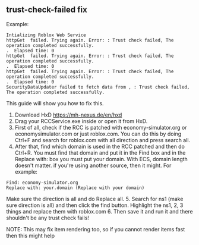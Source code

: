 ## trust-check-failed fix

Example:
```Service starting...
Intializing Roblox Web Service
httpGet  failed. Trying again. Error: : Trust check failed, The operation completed successfully.
.  Elapsed time: 0
httpGet  failed. Trying again. Error: : Trust check failed, The operation completed successfully.
.  Elapsed time: 0
httpGet  failed. Trying again. Error: : Trust check failed, The operation completed successfully.
.  Elapsed time: 0
SecurityDataUpdater failed to fetch data from , : Trust check failed, The operation completed successfully.
```
This guide will show you how to fix this.

1. Download HxD https://mh-nexus.de/en/hxd
2. Drag your RCCService.exe inside or open it from HxD.
3. First of all, check if the RCC is patched with economy-simulator.org or economysimulator.com or just roblox.com. You can do this by doing Ctrl+F and search for roblox.com with all direction and press search all.
4. After that, find which domain is used in the RCC patched and then do Ctrl+R. You must find that domain and put it in the Find box and in the Replace with: box you must put your domain. With ECS, domain length doesn't matter. if you're using another source, then it might.
For example:
```
Find: economy-simulator.org
Replace with: your.domain (Replace with your domain)
```
Make sure the direction is all and do Replace all.
5. Search for ns1 (make sure direction is all) and then click the find button. Highlight the ns1, 2, 3 things and replace them with roblox.com
6. Then save it and run it and there shouldn't be any trust check fails!

NOTE: This may fix item rendering too, so if you cannot render items fast then this might help
